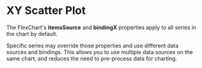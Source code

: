 XY Scatter Plot
======================

The FlexChart's **itemsSource** and **bindingX** properties apply to all series in the chart by default.

Specific series may override those properties and use different data sources and bindings. This allows you to use multiple data sources on the same chart, and reduces the need to pre-process data for charting.